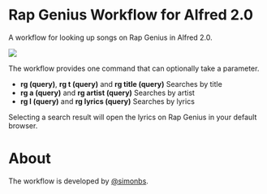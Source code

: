 Rap Genius Workflow for Alfred 2.0
===========================

A workflow for looking up songs on Rap Genius in Alfred 2.0.

![](https://s3-us-west-2.amazonaws.com/droplr.storage/files/acc_59422/ZPzG?AWSAccessKeyId=AKIAJSVQN3Z4K7MT5U2A&Expires=1397334882&Signature=QMOS1OEoSdJCDLnhXVM9I37OHF4%3D&response-content-disposition=inline%3B%20filename%3Drg-workflow.png%3B)

The workflow provides one command that can optionally take a parameter.

- **rg (query)**, **rg t (query)** and **rg title (query)** Searches by title
- **rg a (query)** and **rg artist (query)** Searches by artist
- **rg l (query)** and **rg lyrics (query)** Searches by lyrics

Selecting a search result will open the lyrics on Rap Genius in your default browser.

About
===
The workflow is developed by [@simonbs](http://simonbs.com).
